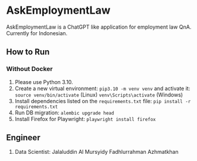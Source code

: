 # AskEmploymentLaw
AskEmploymentLaw is a ChatGPT like application for employment law QnA. Currently for Indonesian.

## How to Run
### Without Docker
1. Please use Python 3.10.
2. Create a new virtual environment:
    `pip3.10 -m venv venv`
    and activate it:
    `source venv/bin/activate` (Linux)
    `venv\Scripts\activate` (Windows)
3. Install dependencies listed on the `requirements.txt` file:
    `pip install -r requirements.txt`
4. Run DB migration: `alembic upgrade head`
5. Install Firefox for Playwright: `playwright install firefox`

## Engineer
1. Data Scientist: Jalaluddin Al Mursyidy Fadhlurrahman Azhmatkhan
